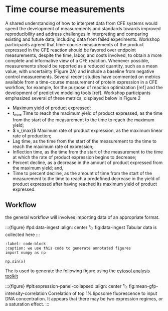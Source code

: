 
# Time course measurements

A shared understanding of how to interpret data from CFE systems would speed the development of measurements and standards towards improved reproducibility and address challenges in interpreting and comparing existing and future data, including data from failed experiments. Workshop participants agreed that time-course measurements of the product expressed in the CFE reaction should be favored over endpoint measurements, despite the time, labor, and costs involved, to obtain a more complete and informative view of a CFE reaction. Whenever possible, measurements should be reported as a reduced quantity, such as a mean value, with uncertainty (Figure 2A) and include a baseline from negative control measurements. Several recent studies have commented on metrics available from a time-course measurement of protein expression in a CFE workflow, for example, for the purpose of reaction optimization [ref] and the development of predictive modeling tools [ref]. Workshop participants emphasized several of these metrics, displayed below in Figure 2


- Maximum yield of product expressed;
- $t_{max}$ Time to reach the maximum yield of product expressed, as the time from the start of the measurement to the time to reach the maximum yield;
- $ v_{max}$ Maximum rate of product expression, as the maximum linear rate of production;
- Lag time, as the time from the start of the measurement to the time to reach the maximum rate of expression;
- Inflection time, as the time from the start of the measurement to the time at which the rate of product expression begins to decrease;
- Percent decline, as a decrease in the amount of product expressed from the maximum yield; and,
- Time to percent decline, as the amount of time from the start of the measurement to the time to reach a predefined decrease in the yield of product expressed after having reached its maximum yield of product expressed.

## Workflow

the general workflow will involves importing data of an appropriate format. 

:::{figure} #pd:data-ingest
:align: center
:label: fig:data-ingest
Tabular data is collected here
:::

```{code} python
:label: code-block
:caption: we use this code to generate annotated figures
import numpy as np

np.sin(x)
```

The [](code-block) is used to generate the following figure using the [cytosol analysis toolkit](https://github.com/bnext-bio/nucleus/tree/main/cdk/analysis/cytosol-analysis)

:::{figure} #plt:expression-panel-collapsed
:align: center
:label: fig:mean-gfp-intensity-correlation
Correlation of top 1% liposome fluorescence to input DNA concentration. It appears that there may be two expression regimes, or a saturation effect.
:::
